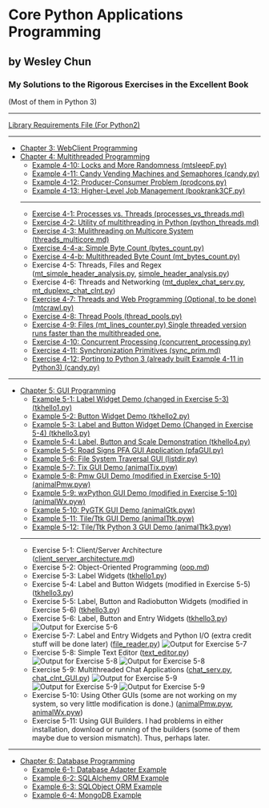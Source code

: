 # Core Python Applications Programming
## by Wesley Chun
### My Solutions to the Rigorous Exercises in the Excellent Book
(Most of them in Python 3)
***
[Library Requirements File (For Python2)][req2]
***

* [Chapter 3: WebClient Programming][chap3]
* [Chapter 4: Multithreaded Programming][chap4]
    * [Example 4-10: Locks and More Randomness (mtsleepF.py)][e4-10]
    * [Example 4-11: Candy Vending Machines and Semaphores (candy.py)][e4-11]
    * [Example 4-12: Producer-Consumer Problem (prodcons.py)][e4-12]
    * [Example 4-13: Higher-Level Job Management (bookrank3CF.py)][e4-13]
    * ***
    * [Exercise 4-1: Processes vs. Threads (processes_vs_threads.md)][4-1]
    * [Exercise 4-2: Utility of multithreading in Python (python_threads.md)][4-2]
    * [Exercise 4-3: Mulithreading on Multicore System (threads_multicore.md)][4-3]
    * [Exercise 4-4-a: Simple Byte Count (bytes_count.py)][4-4-a]
    * [Exercise 4-4-b: Multithreaded Byte Count (mt_bytes_count.py)][4-4-b]
    * Exercise 4-5: Threads, Files and Regex ([mt_simple_header_analysis.py][4-5-i], [simple_header_analysis.py][4-5-ii])
    * Exercise 4-6: Threads and Networking ([mt_duplex_chat_serv.py][4-6-i], [mt_duplexc_chat_clnt.py][4-6-ii])
    * [Exercise 4-7: Threads and Web Programming (Optional, to be done)(mtcrawl.py)][4-7]
    * [Exercise 4-8: Thread Pools (thread_pools.py)][4-8]
    * [Exercise 4-9: Files (mt_lines_counter.py) Single threaded version runs faster than the multithreaded one.][4-9]
    * [Exercise 4-10: Concurrent Processing (concurrent_processing.py)][4-10]
    * [Exercise 4-11: Synchronization Primitives (sync_prim.md)][4-11]
    * [Exercise 4-12: Porting to Python 3 (already built Example 4-11 in Python3) (candy.py)][e4-11]
***

* [Chapter 5: GUI Programming][chap5]
    * [Example 5-1: Label Widget Demo (changed in Exercise 5-3) (tkhello1.py)][e5-1]
    * [Example 5-2: Button Widget Demo (tkhello2.py)][e5-2]
    * [Example 5-3: Label and Button Widget Demo (Changed in Exercise 5-4) (tkhello3.py)][e5-3]
    * [Example 5-4: Label, Button and Scale Demonstration (tkhello4.py)][e5-4]
    * [Example 5-5: Road Signs PFA GUI Application (pfaGUI.py)][e5-5]
    * [Example 5-6: File System Traversal GUI (listdir.py)][e5-6]
    * [Example 5-7: Tix GUI Demo (animalTix.pyw)][e5-7]
    * [Example 5-8: Pmw GUI Demo (modified in Exercise 5-10) (animalPmw.pyw)][e5-8]
    * [Example 5-9: wxPython GUI Demo (modified in Exercise 5-10) (animalWx.pyw)][e5-9]
    * [Example 5-10: PyGTK GUI Demo (animalGtk.pyw)][e5-10]
    * [Example 5-11: Tile/Ttk GUI Demo (animalTtk.pyw)][e5-11]
    * [Example 5-12: Tile/Ttk Python 3 GUI Demo (animalTtk3.pyw)][e5-12]
    * ***
    * Exercise 5-1: Client/Server Architecture ([client\_server\_architecture.md][5-1])
    * Exercise 5-2: Object-Oriented Programming ([oop.md][5-2])
    * Exercise 5-3: Label Widgets ([tkhello1.py][5-3])
    * Exercise 5-4: Label and Button Widgets (modified in Exercise 5-5) ([tkhello3.py][5-4])
    * Exercise 5-5: Label, Button and Radiobutton Widgets (modified in Exercise 5-6) ([tkhello3.py][5-5])
    * Exercise 5-6: Label, Button and Entry Widgets ([tkhello3.py][5-6])
    ![Output for Exercise 5-6](/Chap5/screenshots/E5-6.png)
    * Exercise 5-7: Label and Entry Widgets and Python I/O (extra credit stuff will be done later) ([file_reader.py][5-7])
    ![Output for Exercise 5-7](/Chap5/screenshots/E5-7.png)
    * Exercise 5-8: Simple Text Editor ([text_editor.py][5-8])
    ![Output for Exercise 5-8](/Chap5/screenshots/E5-8-0.png)
    ![Output for Exercise 5-8](/Chap5/screenshots/E5-8-1.png)
    * Exercise 5-9: Multithreaded Chat Applications ([chat_serv.py][5-9-1], [chat_clnt_GUI.py][5-9-2])
    ![Output for Exercise 5-9](/Chap5/screenshots/E5-9-1.png)
    ![Output for Exercise 5-9](/Chap5/screenshots/E5-9-2.png)
    ![Output for Exercise 5-9](/Chap5/screenshots/E5-9-0.png)
    * Exercise 5-10: Using Other GUIs (some are not working on my system, so very little modification is done.) ([animalPmw.pyw][5-10-0], [animalWx.pyw][5-10-1])
    * Exercise 5-11: Using GUI Builders. I had problems in either installation, download or running of the builders (some of them maybe due to version mismatch). Thus, perhaps later.
***

* [Chapter 6: Database Programming][chap6]
    * [Example 6-1: Database Adapter Example][e6-1]
    * [Example 6-2: SQLAlchemy ORM Example][e6-2]
    * [Example 6-3: SQLObject ORM Example][e6-3]
    * [Example 6-4: MongoDB Example][e6-4]

[req2]: /requirements.txt
[chap3]: /Chap3
[chap4]: /Chap4
[e4-10]: /Chap4/mtsleepF.py
[e4-11]: /Chap4/candy.py
[e4-12]: /Chap4/prodcons.py
[e4-13]: /Chap4/bookrank3CF.py
[4-1]: /Chap4/processes_vs_threads.md
[4-2]: /Chap4/python_threads.md
[4-3]: /Chap4/threads_multicore.md
[4-4-a]: /Chap4/bytes_count.py
[4-4-b]: /Chap4/mt_bytes_count.py
[4-5-i]: /Chap4/simple_header_analysis.py
[4-5-ii]: /Chap4/mt_simple_header_analysis.py
[4-6-i]: /Chap4/mt_duplex_chat_serv.py
[4-6-ii]: /Chap4/mt_duplexc_chat_clnt.py
[4-7]: /Chap4/mtcrawl.py
[4-8]: /Chap4/thread_pools.py
[4-9]: /Chap4/mt_lines_counter.py
[4-10]: /Chap4/concurrent_processing.py
[4-11]: /Chap4/sync_prim.md

[chap5]: /Chap5
[e5-1]: /Chap5/tkhello1.py
[e5-2]: /Chap5/tkhello2.py
[e5-3]: /Chap5/tkhello3.py
[e5-4]: /Chap5/tkhello4.py
[e5-5]: /Chap5/pfaGUI.py
[e5-6]: /Chap5/listdir.py
[e5-7]: /Chap5/animalTix.pyw
[e5-8]: /Chap5/animalPmw.pyw
[e5-9]: /Chap5/animalWx.pyw
[e5-10]: /Chap5/animalGtk.pyw
[e5-11]: /Chap5/animalTtk.pyw
[e5-12]: /Chap5/animalTtk3.pyw
[5-1]: /Chap5/client_server_architecture.md
[5-2]: /Chap5/oop.md
[5-3]: /Chap5/tkhello1.py
[5-4]: /Chap5/tkhello3.py
[5-5]: /Chap5/tkhello3.py
[5-6]: /Chap5/tkhello3.py
[5-7]: /Chap5/file_reader.py
[5-8]: /Chap5/text_editor.py
[5-9-1]: /Chap5/chat_clnt.py
[5-9-2]: /Chap5/chat_clnt_GUI.py
[5-10-0]: /Chap5/animalPmw.pyw
[5-10-1]: /Chap5/animalWx.pyw

[chap6]: /Chap6
[e6-1]: /Chap6/ushuffle_dbU.py
[e6-2]: /Chap6/ushuffle_sad.py
[e6-3]: /Chap6/ushuffle_so.py
[e6-4]: /Chap6/ushuffle_mongo.py

